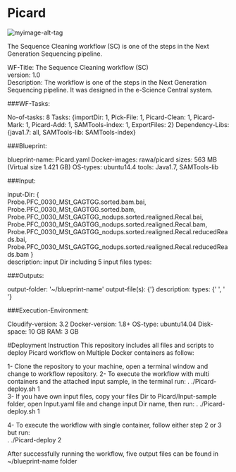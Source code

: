 # Picard
![myimage-alt-tag](https://github.com/WorkflowCenter-Repositories/Picard/raw/master/picard.png)

The Sequence Cleaning workflow (SC) is one of the steps in the Next Generation Sequencing pipeline.

  WF-Title: The Sequence Cleaning workflow (SC)  
  version: 1.0  
  Description: The workflow is one of the steps in the Next Generation Sequencing pipeline. It was designed in the e-Science Central system.

###WF-Tasks:

  No-of-tasks: 8
  Tasks: {importDir: 1, Pick-File: 1, Picard-Clean: 1, Picard-Mark: 1, Picard-Add: 1, SAMTools-index: 1, ExportFiles: 2}
  Dependency-Libs: {java1.7: all, SAMTools-lib: SAMTools-index} 

###Blueprint:

  blueprint-name: Picard.yaml
  Docker-images: rawa/picard 
  sizes: 563 MB (Virtual size 1.421 GB)
  OS-types: ubuntu14.4
  tools: Java1.7, SAMTools-lib

###Input:

  input-Dir:  {  
  Probe.PFC_0030_MSt_GAGTGG.sorted.bam.bai, Probe.PFC_0030_MSt_GAGTGG.sorted.bam,                                                       Probe.PFC_0030_MSt_GAGTGG_nodups.sorted.realigned.Recal.bai,                                                
  Probe.PFC_0030_MSt_GAGTGG_nodups.sorted.realigned.Recal.bam,                                                                          Probe.PFC_0030_MSt_GAGTGG_nodups.sorted.realigned.Recal.reducedReads.bai,                                                             Probe.PFC_0030_MSt_GAGTGG_nodups.sorted.realigned.Recal.reducedReads.bam
              }  
  description: input Dir including 5 input files
  types: 

###Outputs:

  output-folder: '~/blueprint-name'
  output-file(s): {'}
  description:
  types: {' ', ' '}

###Execution-Environment:

  Cloudify-version: 3.2
  Docker-version: 1.8+
  OS-type: ubuntu14.04
  Disk-space: 10 GB
  RAM: 3 GB

#Deployment Instruction
This repository includes all files and scripts to deploy Picard workflow on Multiple Docker containers as follow:

1- Clone the repository to your machine, open a terminal window and change to workflow repository.
2- To execute the workflow with multi containers and the attached input sample, in the terminal run: 
   . ./Picard-deploy.sh 1  
3- If you have own input files, copy your files Dir to Picard/Input-sample folder, open Input.yaml file and change input Dir name, then
   run: . ./Picard-deploy.sh 1

4- To execute the workflow with single container, follow either step 2 or 3 but run:  
   . ./Picard-deploy 2
  
After successfully running the workflow, five output files can be found in ~/blueprint-name folder
